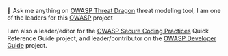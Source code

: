 💬 Ask me anything on [OWASP Threat Dragon](https://owasp.org/www-project-threat-dragon/) threat modeling tool,
I am one of the leaders for this [OWASP](https://owasp.org) project  

I am also a leader/editor for the [OWASP Secure Coding Practices](https://owasp.org/www-project-secure-coding-practices-quick-reference-guide/) Quick Reference Guide project,
and leader/contributor on the [OWASP Developer Guide](https://github.com/OWASP/www-project-developer-guide) project.

<!--
**jgadsden/jgadsden** is a ✨ _special_ ✨ repository because its `README.md` (this file) appears on your GitHub profile.
-->
